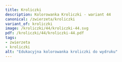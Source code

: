 ```yaml
---
title: Kroliczki
description: Kolorowanka Kroliczki - wariant 44
canonical: /zwierzeta/kroliczki
variant_of: kroliczki
image: /kroliczki/44/kroliczki-44.svg
pdf: /kroliczki/44/kroliczki-44.pdf
tags:
- zwierzeta
- kroliczki
alt: "Edukacyjna kolorowanka kroliczki do wydruku"
---
```

